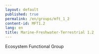 ```yaml
---
layout: default
published: true
permalink: /en/groups/mft_1_2
content-id: MFT1.2
lang: en
title: Marine-Freshwater-Terrestrial 1.2
---
```


Ecosystem Functional Group
